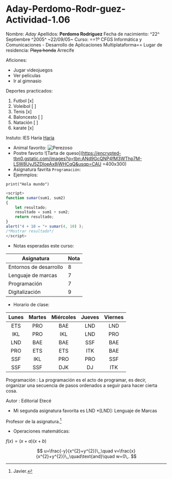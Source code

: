 # Aday-Perdomo-Rodr-guez-Actividad-1.06

Nombre: *Aday*
Apellidos: **Perdomo Rodríguez**
Fecha de nacimiento: ^22^ Septiembre ^2005^ ~22/09/05~
Curso: ==1º CFGS Informática y Comunicaciones - Desarrollo de Aplicaciones Multiplataforma==
Lugar de residencia: ~~Playa honda~~ Arrecife

Aficiones: 
- Jugar videojuegos
- Ver películas
- Ir al gimnasio

 Deportes practicados:
1. Futbol [x]
2. Voleibol [ ]
3. Tenis [x]
4. Baloncesto [ ]
5. Natación [ ]
6. karate [x]

Instuto: IES Haría [Haría](https://www3.gobiernodecanarias.org/medusa/edublog/iesharia/)
- Animal favorito: ![Perezoso](https://static.nationalgeographicla.com/files/styles/image_3200/public/01-sloth-energy-nationalgeographic_1046424.jpg?w=1900&h=1267)
- Postre favorto ![Tarta de queso](https://encrypted-tbn0.gstatic.com/images?q=tbn:ANd9GcQNP4fM3WThp7M-LSW8UyJ5ZDloeAx8jWHCqQ&usqp=CAU =400x300)
- Asignatura favrita `Programación`:
 - Ejemmplos:
```
print("Hola mundo")
```
```javascript
<script>
function sumar(sum1, sum2)
{
    let resultado;
    resultado = sum1 + sum2;
    return resultado;
}
alert("4 + 10 = "+ sumar(4, 10) );
/*Mostrar resultado*/
</script>
```
- Notas esperadas este curso:

Asignatura             | Nota
-----------------------| -----
Entornos de desarrollo | 8
Lenguaje de marcas     | 7
Programación           | 7
Digitalización         | 9

- Horario de clase:

| Lunes | Martes | Miércoles | Jueves | Viernes |
|:-----:|:------:|:---------:|:------:|:-------:|
|  ETS  | PRO    |    BAE    | LND    | LND     |
|  IKL  | PRO    |    IKL    | LND    | PRO     |
|  LND  | BAE    |    BAE    | SSF    | BAE     |
|  PRO  | ETS    |    ETS    | ITK    | BAE     |
|  SSF  | IKL    |    PRO    | PRO    | SSF     |
|  SSF  | SSF    |    DJK    | DJ     | ITK     |


Programación
: La programación es el acto de programar, es decir, organizar una secuencia de pasos ordenados a seguir para hacer cierta cosa.

Autor
: Editorial Etecé

- Mi segunda asignatura favorita es LND
*[LND]: Lenguaje de Marcas

Profesor de la asignatura.[^1]

[^1]: Javier.

- Operaciones matemáticas:

 $f(x)=(x+a)(x+b)$

$$
u=\frac{-y}{x^{2}+y^{2}}\,,\quad v=\frac{x}{x^{2}+y^{2}}\,,\quad\text{and}\quad w=0\,.
$$
